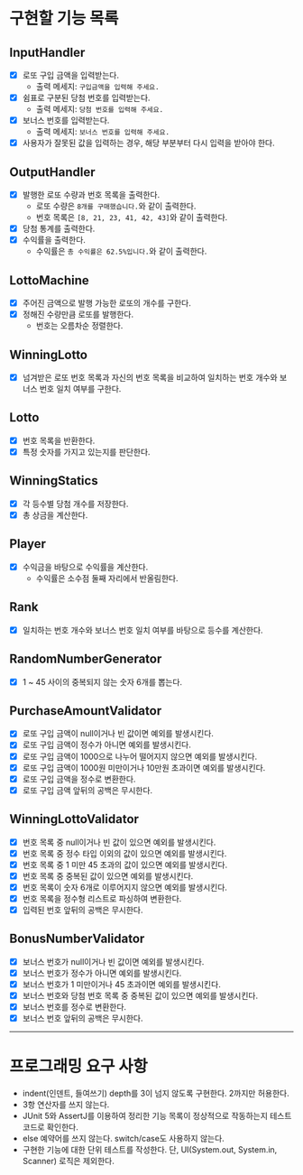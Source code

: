 # 구현할 기능 목록

## InputHandler

- [x] 로또 구입 금액을 입력받는다.
    - 출력 메세지: `구입금액을 입력해 주세요.`
- [x] 쉼표로 구분된 당첨 번호를 입력받는다.
    - 출력 메세지: `당첨 번호를 입력해 주세요.`
- [x] 보너스 번호를 입력받는다.
    - 출력 메세지: `보너스 번호를 입력해 주세요.`
- [x] 사용자가 잘못된 값을 입력하는 경우, 해당 부분부터 다시 입력을 받아야 한다.

## OutputHandler

- [x] 발행한 로또 수량과 번호 목록을 출력한다.
    - 로또 수량은 `8개를 구매했습니다.`와 같이 출력한다.
    - 번호 목록은 `[8, 21, 23, 41, 42, 43]`와 같이 출력한다.
- [x] 당첨 통계를 출력한다.
- [x] 수익률을 출력한다.
    - 수익률은 `총 수익률은 62.5%입니다.`와 같이 출력한다.

## LottoMachine

- [x] 주어진 금액으로 발행 가능한 로또의 개수를 구한다.
- [x] 정해진 수량만큼 로또를 발행한다.
    - 번호는 오름차순 정렬한다.

## WinningLotto

- [x] 넘겨받은 로또 번호 목록과 자신의 번호 목록을 비교하여 일치하는 번호 개수와 보너스 번호 일치 여부를 구한다.

## Lotto

- [x] 번호 목록을 반환한다.
- [x] 특정 숫자를 가지고 있는지를 판단한다.

## WinningStatics

- [x] 각 등수별 당첨 개수를 저장한다.
- [x] 총 상금을 계산한다.

## Player

- [x] 수익금을 바탕으로 수익률을 계산한다.
    - 수익률은 소수점 둘째 자리에서 반올림한다.

## Rank

- [x] 일치하는 번호 개수와 보너스 번호 일치 여부를 바탕으로 등수를 계산한다.

## RandomNumberGenerator

- [x] 1 ~ 45 사이의 중복되지 않는 숫자 6개를 뽑는다.

## PurchaseAmountValidator

- [x] 로또 구입 금액이 null이거나 빈 값이면 예외를 발생시킨다.
- [x] 로또 구입 금액이 정수가 아니면 예외를 발생시킨다.
- [x] 로또 구입 금액이 1000으로 나누어 떨어지지 않으면 예외를 발생시킨다.
- [x] 로또 구입 금액이 1000원 미만이거나 10만원 초과이면 예외를 발생시킨다.
- [x] 로또 구입 금액을 정수로 변환한다.
- [x] 로또 구입 금액 앞뒤의 공백은 무시한다.

## WinningLottoValidator

- [x] 번호 목록 중 null이거나 빈 값이 있으면 예외를 발생시킨다.
- [x] 번호 목록 중 정수 타입 이외의 값이 있으면 예외를 발생시킨다.
- [x] 번호 목록 중 1 미만 45 초과의 값이 있으면 예외를 발생시킨다.
- [x] 번호 목록 중 중복된 값이 있으면 예외를 발생시킨다.
- [x] 번호 목록이 숫자 6개로 이루어지지 않으면 예외를 발생시킨다.
- [x] 번호 목록을 정수형 리스트로 파싱하여 변환한다.
- [x] 입력된 번호 앞뒤의 공백은 무시한다.

## BonusNumberValidator

- [x] 보너스 번호가 null이거나 빈 값이면 예외를 발생시킨다.
- [x] 보너스 번호가 정수가 아니면 예외를 발생시킨다.
- [x] 보너스 번호가 1 미만이거나 45 초과이면 예외를 발생시킨다.
- [x] 보너스 번호와 당첨 번호 목록 중 중복된 값이 있으면 예외를 발생시킨다.
- [x] 보너스 번호를 정수로 변환한다.
- [x] 보너스 번호 앞뒤의 공백은 무시한다.

---

# 프로그래밍 요구 사항

- indent(인덴트, 들여쓰기) depth를 3이 넘지 않도록 구현한다. 2까지만 허용한다.
- 3항 연산자를 쓰지 않는다.
- JUnit 5와 AssertJ를 이용하여 정리한 기능 목록이 정상적으로 작동하는지 테스트 코드로 확인한다.
- else 예약어를 쓰지 않는다. switch/case도 사용하지 않는다.
- 구현한 기능에 대한 단위 테스트를 작성한다. 단, UI(System.out, System.in, Scanner) 로직은 제외한다.